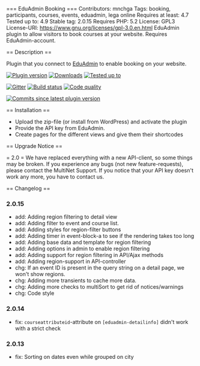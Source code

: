 === EduAdmin Booking ===
Contributors: mnchga
Tags: booking, participants, courses, events, eduadmin, lega online
Requires at least: 4.7
Tested up to: 4.9
Stable tag: 2.0.15
Requires PHP: 5.2
License: GPL3
License-URI: https://www.gnu.org/licenses/gpl-3.0.en.html
EduAdmin plugin to allow visitors to book courses at your website. Requires EduAdmin-account.

== Description ==

Plugin that you connect to [EduAdmin](https://www.eduadmin.se) to enable booking on your website.

[<img src="https://img.shields.io/wordpress/plugin/v/eduadmin-booking.svg" alt="Plugin version" />](https://wordpress.org/plugins/eduadmin-booking/)
[<img src="https://img.shields.io/wordpress/plugin/dt/eduadmin-booking.svg" alt="Downloads" />](https://wordpress.org/plugins/eduadmin-booking/)
[<img src="https://img.shields.io/wordpress/v/eduadmin-booking.svg" alt="Tested up to" />](https://wordpress.org/plugins/eduadmin-booking/)

[<img src="https://badges.gitter.im/MultinetInteractive/EduAdmin-WordPress.png" alt="Gitter" />](https://gitter.im/MultinetInteractive/EduAdmin-WordPress)
[<img src="https://travis-ci.org/MultinetInteractive/EduAdmin-WordPress.svg?branch=master" alt="Build status" />](https://travis-ci.org/MultinetInteractive/EduAdmin-WordPress)
[<img src="https://scrutinizer-ci.com/g/MultinetInteractive/EduAdmin-WordPress/badges/quality-score.png?b=master" alt="Code quality" />](https://scrutinizer-ci.com/g/MultinetInteractive/EduAdmin-WordPress/?branch=master)

[<img src="https://img.shields.io/github/commits-since/MultinetInteractive/EduAdmin-WordPress/latest.svg" alt="Commits since latest plugin version" />](https://wordpress.org/plugins/eduadmin-booking/)

== Installation ==

-   Upload the zip-file (or install from WordPress) and activate the plugin
-   Provide the API key from EduAdmin.
-   Create pages for the different views and give them their shortcodes

== Upgrade Notice ==

= 2.0 =
We have replaced everything with a new API-client, so some things may be broken. If you experience any bugs (not new feature-requests), please contact the MultiNet Support.
If you notice that your API key doesn't work any more, you have to contact us.

== Changelog ==

### 2.0.15
-   add: Adding region filtering to detail view
-   add: Adding filter to event and course list.
-   add: Adding styles for region-filter buttons
-   add: Adding timer in event-block-a to see if the rendering takes too long
-   add: Adding base data and template for region filtering
-   add: Adding options in admin to enable region filtering
-   add: Adding support for region filtering in API/Ajax methods
-   add: Adding region-support in API-controller
-   chg: If an event ID is present in the query string on a detail page, we won't show regions.
-   chg: Adding more transients to cache more data.
-   chg: Adding more checks to multiSort to get rid of notices/warnings
-   chg: Code style

### 2.0.14
-   fix: `courseattributeid`-attribute on `[eduadmin-detailinfo]` didn't work with a strict check

### 2.0.13
-   fix: Sorting on dates even while grouped on city